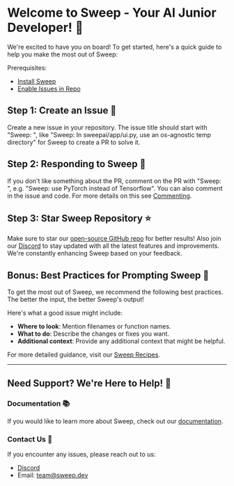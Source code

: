 # Welcome to Sweep - Your AI Junior Developer! 🎉

We're excited to have you on board! To get started, here's a quick guide to help you make the most out of Sweep:

Prerequisites: 
- [Install Sweep](https://github.com/apps/sweep-ai)
- [Enable Issues in Repo](https://docs.github.com/en/repositories/managing-your-repositorys-settings-and-features/enabling-features-for-your-repository/enabling-or-disabling-github-discussions-for-a-repository)

## Step 1: Create an Issue 🐞

Create a new issue in your repository. The issue title should start with "Sweep: ", like "Sweep: In sweepai/app/ui.py, use an os-agnostic temp directory" for Sweep to create a PR to solve it.

## Step 2: Responding to Sweep 💬

If you don't like something about the PR, comment on the PR with "Sweep: ", e.g. "Sweep: use PyTorch instead of Tensorflow". You can also comment in the issue and code. For more details on this see [Commenting](https://docs.sweep/commenting).

## Step 3: Star Sweep Repository ⭐

Make sure to star our [open-source GitHub repo](https://github.com/sweepai/sweep) for better results! Also join our [Discord](https://discord.gg/sweep-ai) to stay updated with all the latest features and improvements. We're constantly enhancing Sweep based on your feedback.

## Bonus: Best Practices for Prompting Sweep 📝

To get the most out of Sweep, we recommend the following best practices. The better the input, the better Sweep's output!

Here's what a good issue might include:
* **Where to look**: Mention filenames or function names.
* **What to do**: Describe the changes or fixes you want.
* **Additional context**: Provide any additional context that might be helpful.

For more detailed guidance, visit our [Sweep Recipes](https://docs.sweep.dev/recipes).

---

## Need Support? We're Here to Help! 🤝

### Documentation 📚

If you would like to learn more about Sweep, check out our [documentation](https://docs.sweep.dev/).

### Contact Us 👥

If you encounter any issues, please reach out to us:

- [Discord](https://discord.com/invite/sweep-ai)
- Email: team@sweep.dev

